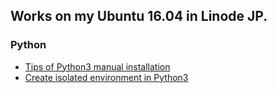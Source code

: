 Works on my Ubuntu 16.04 in Linode JP.
----

### Python ###

 * [Tips of Python3 manual installation](python3_manual_install_tips.txt)
 * [Create isolated environment in Python3](python3_project_init_venv.txt)
